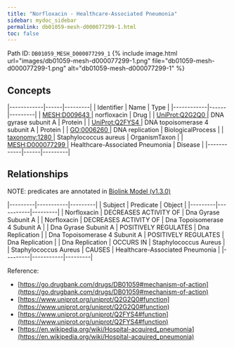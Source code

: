 ```yaml
---
title: "Norfloxacin - Healthcare-Associated Pneumonia"
sidebar: mydoc_sidebar
permalink: db01059-mesh-d000077299-1.html
toc: false 
---
```



Path ID: `DB01059_MESH_D000077299_1`
{% include image.html url="images/db01059-mesh-d000077299-1.png" file="db01059-mesh-d000077299-1.png" alt="db01059-mesh-d000077299-1" %}

## Concepts

|------------|------|---------|
| Identifier | Name | Type    |
|------------|------|---------|
| <a href="https://identifiers.org/MESH:D009643">MESH:D009643 </a> | norfloxacin | Drug |
| <a href="https://identifiers.org/UniProt:Q2G2Q0">UniProt:Q2G2Q0 </a> | DNA gyrase subunit A | Protein |
| <a href="https://identifiers.org/UniProt:Q2FYS4">UniProt:Q2FYS4 </a> | DNA topoisomerase 4 subunit A | Protein |
| <a href="https://identifiers.org/GO:0006260">GO:0006260 </a> | DNA replication | BiologicalProcess |
| <a href="https://identifiers.org/taxonomy:1280">taxonomy:1280 </a> | Staphylococcus aureus | OrganismTaxon |
| <a href="https://identifiers.org/MESH:D000077299">MESH:D000077299 </a> | Healthcare-Associated Pneumonia | Disease |
|------------|------|---------|

## Relationships


NOTE: predicates are annotated in <a href="https://github.com/biolink/biolink-model/releases/tag/v1.3.0">Biolink Model (v1.3.0)</a>

|---------|-----------|---------|
| Subject | Predicate | Object  |
|---------|-----------|---------|
| Norfloxacin | DECREASES ACTIVITY OF | Dna Gyrase Subunit A |
| Norfloxacin | DECREASES ACTIVITY OF | Dna Topoisomerase 4 Subunit A |
| Dna Gyrase Subunit A | POSITIVELY REGULATES | Dna Replication |
| Dna Topoisomerase 4 Subunit A | POSITIVELY REGULATES | Dna Replication |
| Dna Replication | OCCURS IN | Staphylococcus Aureus |
| Staphylococcus Aureus | CAUSES | Healthcare-Associated Pneumonia |
|---------|-----------|---------|

Reference: 
  - [https://go.drugbank.com/drugs/DB01059#mechanism-of-action](https://go.drugbank.com/drugs/DB01059#mechanism-of-action)
  - [https://www.uniprot.org/uniprot/Q2G2Q0#function](https://www.uniprot.org/uniprot/Q2G2Q0#function)
  - [https://www.uniprot.org/uniprot/Q2FYS4#function](https://www.uniprot.org/uniprot/Q2FYS4#function)
  - [https://en.wikipedia.org/wiki/Hospital-acquired_pneumonia](https://en.wikipedia.org/wiki/Hospital-acquired_pneumonia)
